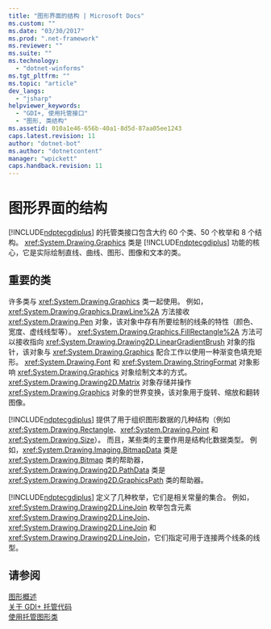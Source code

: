 ```yaml
---
title: "图形界面的结构 | Microsoft Docs"
ms.custom: ""
ms.date: "03/30/2017"
ms.prod: ".net-framework"
ms.reviewer: ""
ms.suite: ""
ms.technology: 
  - "dotnet-winforms"
ms.tgt_pltfrm: ""
ms.topic: "article"
dev_langs: 
  - "jsharp"
helpviewer_keywords: 
  - "GDI+, 使用托管接口"
  - "图形, 类结构"
ms.assetid: 010a1e46-656b-40a1-8d5d-87aa05ee1243
caps.latest.revision: 11
author: "dotnet-bot"
ms.author: "dotnetcontent"
manager: "wpickett"
caps.handback.revision: 11
---
```

# 图形界面的结构
[!INCLUDE[ndptecgdiplus](../../../../includes/ndptecgdiplus-md.md)] 的托管类接口包含大约 60 个类、50 个枚举和 8 个结构。  <xref:System.Drawing.Graphics> 类是 [!INCLUDE[ndptecgdiplus](../../../../includes/ndptecgdiplus-md.md)] 功能的核心，它是实际绘制直线、曲线、图形、图像和文本的类。  
  
## 重要的类  
 许多类与 <xref:System.Drawing.Graphics> 类一起使用。  例如，<xref:System.Drawing.Graphics.DrawLine%2A> 方法接收 <xref:System.Drawing.Pen> 对象，该对象中存有所要绘制的线条的特性（颜色、宽度、虚线线型等）。  <xref:System.Drawing.Graphics.FillRectangle%2A> 方法可以接收指向 <xref:System.Drawing.Drawing2D.LinearGradientBrush> 对象的指针，该对象与 <xref:System.Drawing.Graphics> 配合工作以使用一种渐变色填充矩形。  <xref:System.Drawing.Font> 和 <xref:System.Drawing.StringFormat> 对象影响 <xref:System.Drawing.Graphics> 对象绘制文本的方式。  <xref:System.Drawing.Drawing2D.Matrix> 对象存储并操作 <xref:System.Drawing.Graphics> 对象的世界变换，该对象用于旋转、缩放和翻转图像。  
  
 [!INCLUDE[ndptecgdiplus](../../../../includes/ndptecgdiplus-md.md)] 提供了用于组织图形数据的几种结构（例如 <xref:System.Drawing.Rectangle>、<xref:System.Drawing.Point> 和 <xref:System.Drawing.Size>）。  而且，某些类的主要作用是结构化数据类型。  例如，<xref:System.Drawing.Imaging.BitmapData> 类是 <xref:System.Drawing.Bitmap> 类的帮助器，<xref:System.Drawing.Drawing2D.PathData> 类是 <xref:System.Drawing.Drawing2D.GraphicsPath> 类的帮助器。  
  
 [!INCLUDE[ndptecgdiplus](../../../../includes/ndptecgdiplus-md.md)] 定义了几种枚举，它们是相关常量的集合。  例如，<xref:System.Drawing.Drawing2D.LineJoin> 枚举包含元素 <xref:System.Drawing.Drawing2D.LineJoin>、<xref:System.Drawing.Drawing2D.LineJoin> 和 <xref:System.Drawing.Drawing2D.LineJoin>，它们指定可用于连接两个线条的线型。  
  
## 请参阅  
 [图形概述](../../../../docs/framework/winforms/advanced/graphics-overview-windows-forms.md)   
 [关于 GDI\+ 托管代码](../../../../docs/framework/winforms/advanced/about-gdi-managed-code.md)   
 [使用托管图形类](../../../../docs/framework/winforms/advanced/using-managed-graphics-classes.md)